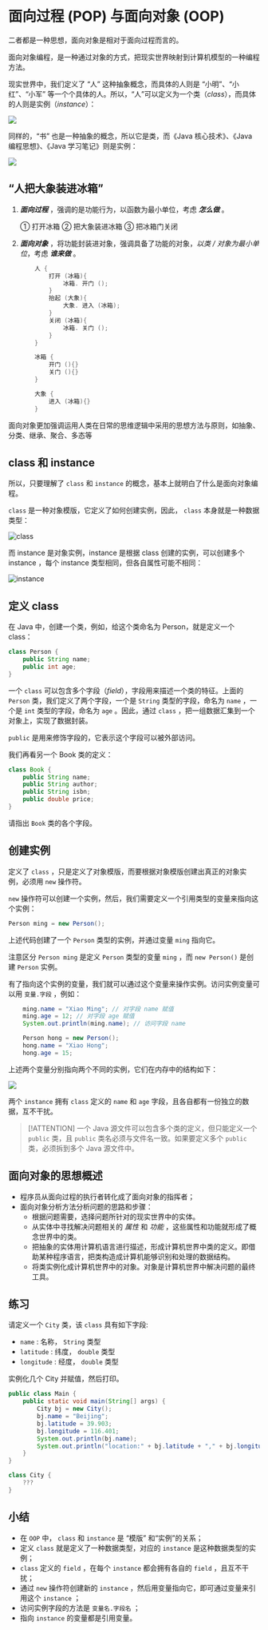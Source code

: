 # **面向过程 (POP) 与面向对象 (OOP)**

二者都是一种思想，面向对象是相对于面向过程而言的。

面向对象编程，是一种通过对象的方式，把现实世界映射到计算机模型的一种编程方法。

现实世界中，我们定义了 “人” 这种抽象概念，而具体的人则是 “小明”、“小红”、“小军” 等一个个具体的人。所以，“人”可以定义为一个类（*class*），而具体的人则是实例（*instance*）：


![](assets/202206092002504.png)


同样的，“书” 也是一种抽象的概念，所以它是类，而《Java 核心技术》、《Java 编程思想》、《Java 学习笔记》则是实例：


![](assets/202206092006994.png)


## “人把大象装进冰箱”

1. ***面向过程*** ，强调的是功能行为，以函数为最小单位，考虑 ***怎么做*** 。

    ① 打开冰箱
    ② 把大象装进冰箱
    ③ 把冰箱门关闭

2. ***面向对象*** ，将功能封装进对象，强调具备了功能的对象，*以类 / 对象为最小单位*，考虑 ***谁来做*** 。

    ```java
        人 {
            打开 (冰箱){
                冰箱. 开门 ();
            }
            抬起 (大象){
                大象. 进入 (冰箱);
            }
            关闭 (冰箱){
                冰箱. 关门 ();
            }
        }
    
        冰箱 {
            开门 (){}
            关门 (){}
        }
    
        大象 {
            进入 (冰箱){}
        }
    ```

面向对象更加强调运用人类在日常的思维逻辑中采用的思想方法与原则，如抽象、分类、继承、聚合、多态等




## class 和 instance

所以，只要理解了 `class` 和 `instance` 的概念，基本上就明白了什么是面向对象编程。

`class` 是一种对象模版，它定义了如何创建实例，因此， `class` 本身就是一种数据类型：

![class](assets/202206092152239.png)

而 instance 是对象实例，instance 是根据 class 创建的实例，可以创建多个 instance ，每个 instance 类型相同，但各自属性可能不相同：

![instance](assets/202206092154460.png)



## 定义 class


在 Java 中，创建一个类，例如，给这个类命名为 Person，就是定义一个 class：

```java
class Person {
    public String name;
    public int age;
}
```


一个 `class` 可以包含多个字段（*field*），字段用来描述一个类的特征。上面的 `Person` 类，我们定义了两个字段，一个是 `String` 类型的字段，命名为 `name` ，一个是 `int` 类型的字段，命名为 `age` 。因此，通过 `class` ，把一组数据汇集到一个对象上，实现了数据封装。

`public` 是用来修饰字段的，它表示这个字段可以被外部访问。

我们再看另一个 Book 类的定义：

```java
class Book {
    public String name;
    public String author;
    public String isbn;
    public double price;
}
```

请指出 `Book` 类的各个字段。


## 创建实例


定义了 `class` ，只是定义了对象模版，而要根据对象模版创建出真正的对象实例，必须用 `new` 操作符。

`new` 操作符可以创建一个实例，然后，我们需要定义一个引用类型的变量来指向这个实例：

```java
Person ming = new Person();
```

上述代码创建了一个 `Person` 类型的实例，并通过变量 `ming` 指向它。

注意区分 `Person ming` 是定义 `Person` 类型的变量 `ming` ，而 `new Person()` 是创建 `Person` 实例。

有了指向这个实例的变量，我们就可以通过这个变量来操作实例。访问实例变量可以用 `变量.字段` ，例如：

```java
    ming.name = "Xiao Ming"; // 对字段 name 赋值
    ming.age = 12; // 对字段 age 赋值
    System.out.println(ming.name); // 访问字段 name

    Person hong = new Person();
    hong.name = "Xiao Hong";
    hong.age = 15;
```


上述两个变量分别指向两个不同的实例，它们在内存中的结构如下：


![](assets/202206092157028.png)


两个 `instance` 拥有 `class` 定义的 `name` 和 `age` 字段，且各自都有一份独立的数据，互不干扰。


> [!ATTENTION]
> 一个 Java 源文件可以包含多个类的定义，但只能定义一个 `public` 类，且 `public` 类名必须与文件名一致。如果要定义多个 `public` 类，必须拆到多个 Java 源文件中。


## 面向对象的思想概述

- 程序员从面向过程的执行者转化成了面向对象的指挥者；
- 面向对象分析方法分析问题的思路和步骤：
    - 根据问题需要，选择问题所针对的现实世界中的实体。
    - 从实体中寻找解决问题相关的 *属性* 和 *功能* ，这些属性和功能就形成了概念世界中的类。
    - 把抽象的实体用计算机语言进行描述，形成计算机世界中类的定义。即借助某种程序语言，把类构造成计算机能够识别和处理的数据结构。
    - 将类实例化成计算机世界中的对象。对象是计算机世界中解决问题的最终工具。




## 练习


请定义一个 `City` 类，该 `class` 具有如下字段:

- `name` : 名称， `String` 类型
- `latitude` : 纬度， `double` 类型
- `longitude` : 经度， `double` 类型


实例化几个 City 并赋值，然后打印。

```java
public class Main {
    public static void main(String[] args) {
        City bj = new City();
        bj.name = "Beijing";
        bj.latitude = 39.903;
        bj.longitude = 116.401;
        System.out.println(bj.name);
        System.out.println("location:" + bj.latitude + "," + bj.longitude);
    }
}

class City {
    ???
}
```


## 小结


- 在 `OOP` 中， `class` 和 `instance` 是 “模版” 和“实例”的关系；
- 定义 `class` 就是定义了一种数据类型，对应的 `instance` 是这种数据类型的实例；
- `class` 定义的 `field` ，在每个 `instance` 都会拥有各自的 `field` ，且互不干扰；
- 通过 `new` 操作符创建新的 `instance` ，然后用变量指向它，即可通过变量来引用这个 `instance` ；
- 访问实例字段的方法是 `变量名.字段名` ；
- 指向 `instance` 的变量都是引用变量。





